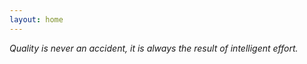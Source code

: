 ```yaml
---
layout: home
---
```


_Quality is never an accident, it is always the result of intelligent effort._
